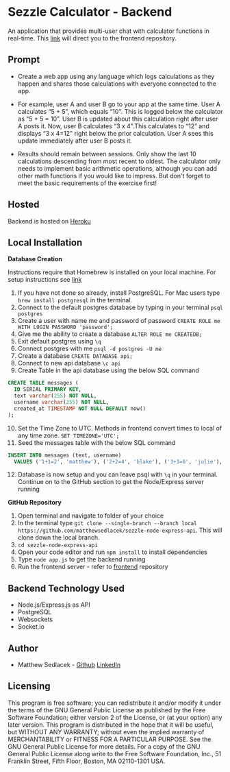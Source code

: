 # Sezzle Calculator - Backend

An application that provides multi-user chat with calculator functions in real-time. This [link](https://github.com/matthewsedlacek/sezzle-calculator-socketio) will direct you to the frontend repository.

## Prompt

- Create a web app using any language which logs calculations as they happen and shares those calculations with everyone connected to the app.

- For example, user A and user B go to your app at the same time. User A calculates “5 + 5”, which equals “10". This is logged below the calculator as “5 + 5 = 10”. User B is updated about this calculation right after user A posts it. Now, user B calculates “3 x 4".This calculates to “12” and displays “3 x 4=12" right below the prior calculation. User A sees this update immediately after user B posts it.

- Results should remain between sessions. Only show the last 10 calculations descending from most recent to oldest. The calculator only needs to implement basic arithmetic operations, although you can add other math functions if you would like to impress. But don't forget to meet the basic requirements of the exercise first!

## Hosted

Backend is hosted on [Heroku](https://serene-crag-73795.herokuapp.com/messages)

## Local Installation

**Database Creation**

Instructions require that Homebrew is installed on your local machine. For setup instructions see [link](https://brew.sh/)

1. If you have not done so already, install PostgreSQL. For Mac users type `brew install postgresql` in the terminal.
2. Connect to the default postgres database by typing in your terminal `psql postgres`
3. Create a user with name me and password of password `CREATE ROLE me WITH LOGIN PASSWORD 'password';`
4. Give me the ability to create a database `ALTER ROLE me CREATEDB;`
5. Exit default postgres using `\q`
6. Connect postgres with me `psql -d postgres -U me`
7. Create a database `CREATE DATABASE api;`
8. Connect to new api database `\c api`
9. Create Table in the api database using the below SQL command

```sql
CREATE TABLE messages (
  ID SERIAL PRIMARY KEY,
  text varchar(255) NOT NULL,
  username varchar(255) NOT NULL,
  created_at TIMESTAMP NOT NULL DEFAULT now()
);
```

10. Set the Time Zone to UTC. Methods in frontend convert times to local of any time zone. `SET TIMEZONE='UTC';`
11. Seed the messages table with the below SQL command

```sql
INSERT INTO messages (text, username)
  VALUES ('1+1=2', 'matthew'), ('2+2=4', 'blake'), ('3+3=6', 'julie'), ('4+4=8', 'courtney'), ('5+5=10', 'brian'), ('6+6=12', 'michael'), ('7+7=14', 'edward'), ('1+1=2', 'matthew'), ('2+2=4', 'blake'), ('3+3=6', 'julie');
```

12. Database is now setup and you can leave psql with `\q` in your terminal. Continue on to the GitHub section to get the Node/Express server running

**GitHub Repository**

1. Open terminal and navigate to folder of your choice
2. In the terminal type `git clone --single-branch --branch local https://github.com/matthewsedlacek/sezzle-node-express-api`. This will clone down the local branch.
3. `cd sezzle-node-express-api`
4. Open your code editor and run `npm install` to install dependencies
5. Type `node app.js` to get the backend running
6. Run the frontend server - refer to [frontend](https://github.com/matthewsedlacek/sezzle-calculator-socketio/tree/local) repository

## Backend Technology Used

- Node.js/Express.js as API
- PostgreSQL
- Websockets
- Socket.io

## Author

- Matthew Sedlacek - [Github](https://github.com/matthewsedlacek) [LinkedIn](https://www.linkedin.com/in/matthew-sedlacek/)

## Licensing

This program is free software; you can redistribute it and/or modify it under the terms of the GNU General Public License as published by the Free Software Foundation; either version 2 of the License, or (at your option) any later version.
This program is distributed in the hope that it will be useful, but WITHOUT ANY WARRANTY; without even the implied warranty of MERCHANTABILITY or FITNESS FOR A PARTICULAR PURPOSE. See the GNU General Public License for more details.
For a copy of the GNU General Public License along write to the Free Software Foundation, Inc., 51 Franklin Street, Fifth Floor, Boston, MA 02110-1301 USA.
